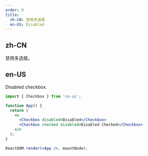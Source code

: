 ```yaml
---
order: 0
title:
  zh-CN: 禁用多选框
  en-US: Disabled
---
```


## zh-CN

禁用多选框。

## en-US

Disabled checkbox.

```jsx
import { Checkbox } from 'co-ui';

function App() {  
  return (
    <>
      <Checkbox disabled>Disabled</Checkbox>
      <Checkbox checked disabled>Disabled Checked</Checkbox>  
    </>
  );
}

ReactDOM.render(<App />, mountNode);
```
